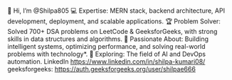 👋 Hi, I’m @Shilpa805
💻 Expertise: MERN stack, backend architecture, API development, deployment, and scalable applications.
🏆 Problem Solver: Solved 700+ DSA problems on LeetCode & GeeksforGeeks, with strong skills in data structures and algorithms.
🎯 Passionate About: Building intelligent systems, optimizing performance, and solving real-world problems with technology*.
🤖 Exploring: The field of AI and DevOps automation.
LinkedIn https://www.linkedin.com/in/shilpa-kumari08/
geeksforgeeks: https://auth.geeksforgeeks.org/user/shilpae666


<!---
Shilpa805/Shilpa805 is a ✨ special ✨ repository because its `README.md` (this file) appears on your GitHub profile.
You can click the Preview link to take a look at your changes.
--->
